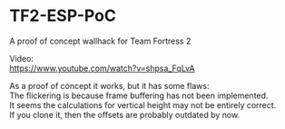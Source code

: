 # TF2-ESP-PoC
A proof of concept wallhack for Team Fortress 2  

Video:  
https://www.youtube.com/watch?v=shpsa_FqLvA  
  
As a proof of concept it works, but it has some flaws:  
	The flickering is because frame buffering has not been implemented.  
	It seems the calculations for vertical height may not be entirely correct.  
	If you clone it, then the offsets are probably outdated by now.

